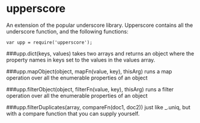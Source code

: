 upperscore
==========
An extension of the popular underscore library. Upperscore contains all the underscore function, and the following functions:

```
var upp = require('upperscore');
```
###upp.dict(keys, values)
takes two arrays and returns an object where the property names in keys set to the values in the values array.

###upp.mapObject(object, mapFn(value, key), thisArg)
runs a map operation over all the enumerable properties of an object

###upp.filterObject(object, filterFn(value, key), thisArg)
runs a filter operation over all the enumerable properties of an object

###upp.filterDuplicates(array, compareFn(doc1, doc2))
just like _.uniq, but with a compare function that you can supply yourself.